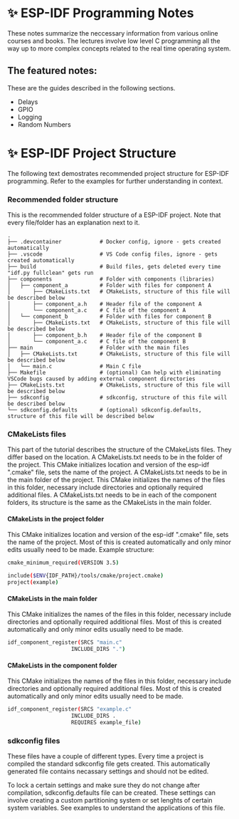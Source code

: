 # ✨ ESP-IDF Programming Notes
These notes summarize the neccessary information from various online courses and books. The lectures involve low level C programming all the way up to more complex concepts related to the real time operating system.

## The featured notes:
These are the guides described in the following sections.
* Delays
* GPIO
* Logging
* Random Numbers

# ✨ ESP-IDF Project Structure
The following text demostrates recommended project structure for ESP-IDF programming. Refer to the examples for further understanding in context.
### Recommended folder structure
This is the recommended folder structure of a ESP-IDF project. Note that every file/folder has an explanation next to it.

    .
    ├── .devcontainer            # Docker config, ignore - gets created automatically
    ├── .vscode                  # VS Code config files, ignore - gets created automatically
    ├── build                    # Build files, gets deleted every time "idf.py fullclean" gets run
    ├── components               # Folder with components (libraries)      
    │   ├── component_a          # Folder with files for component A
    │       ├── CMakeLists.txt   # CMakeLists, structure of this file will be described below
    │       ├── component_a.h    # Header file of the component A
    │       └── component_a.c    # C file of the component A
    │   └── component_b          # Folder with files for component B
    │       ├── CMakeLists.txt   # CMakeLists, structure of this file will be described below
    │       ├── component_b.h    # Header file of the component B
    │       └── component_a.c    # C file of the component B
    ├── main                     # Folder with the main files  
    │   ├── CMakeLists.txt       # CMakeLists, structure of this file will be described below
    │   └── main.c               # Main C file
    ├── Makefile                 # (optional) Can help with eliminating VSCode bugs caused by adding external component directories
    ├── CMakeLists.txt           # CMakeLists, structure of this file will be described below
    ├── sdkconfig                # sdkconfig, structure of this file will be described below
    └── sdkconfig.defaults       # (optional) sdkconfig.defaults, structure of this file will be described below
    
### CMakeLists files
This part of the tutorial describes the structure of the CMakeLists files. They differ based on the location. A CMakeLists.txt needs to be in the folder of the project. This CMake initializes location and version of the esp-idf ".cmake" file, sets the name of the project. A CMakeLists.txt needs to be in the main folder of the project. This CMake initializes the names of the files in this folder, necessary include directories and optionally required additional files.  A CMakeLists.txt needs to be in each of the component folders, its structure is the same as the CMakeLists in the main folder.
#### CMakeLists in the project folder
This CMake initializes location and version of the esp-idf ".cmake" file, sets the name of the project. Most of this is created automatically and only minor edits usually need to be made.
Example structure:
```sh
cmake_minimum_required(VERSION 3.5)

include($ENV{IDF_PATH}/tools/cmake/project.cmake)
project(example)
```

#### CMakeLists in the main folder
This CMake initializes the names of the files in this folder, necessary include directories and optionally required additional files. Most of this is created automatically and only minor edits usually need to be made.
```sh
idf_component_register(SRCS "main.c"
                    INCLUDE_DIRS ".")
```

#### CMakeLists in the component folder
This CMake initializes the names of the files in this folder, necessary include directories and optionally required additional files. Most of this is created automatically and only minor edits usually need to be made.
```sh
idf_component_register(SRCS "example.c"
                    INCLUDE_DIRS .
                    REQUIRES example_file)
```

### sdkconfig files
These files have a couple of different types. Every time a project is compiled the standard sdkconfig file gets created. This automatically generated file contains necassary settings and should not be edited.

To lock a certain settings and make sure they do not change after compilation, sdkconfig.defaults file can be created. These settings can involve creating a custom partitioning system or set lenghts of certain system variables. See examples to understand the applications of this file.




